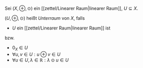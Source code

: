 Sei $(X, \oplus, \odot)$ ein [[zettel/Linearer Raum|linearer Raum]], $U \subseteq X$.

$(U, \oplus, \odot)$ heißt *Unterraum* von $X$, falls
- $U$ ein [[zettel/Linearer Raum|linearer Raum]] ist

bzw.
- $0_X \in U$
- $\forall u, v \in U : u \oplus v \in U$
- $\forall u \in U, \lambda \in \mathbb{R} : \lambda \odot u \in U$